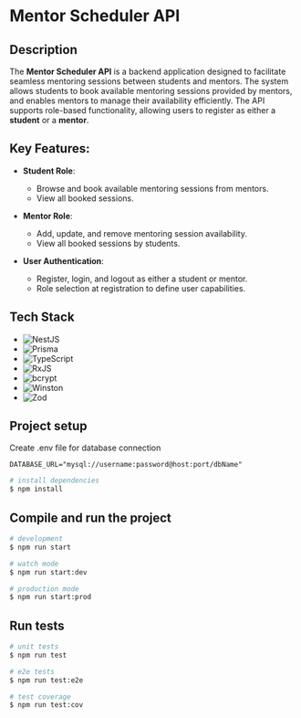 # Mentor Scheduler API

## Description

The **Mentor Scheduler API** is a backend application designed to facilitate seamless mentoring sessions between students and mentors. The system allows students to book available mentoring sessions provided by mentors, and enables mentors to manage their availability efficiently. The API supports role-based functionality, allowing users to register as either a **student** or a **mentor**.

## Key Features:
- **Student Role**:
  - Browse and book available mentoring sessions from mentors.
  - View all booked sessions.

- **Mentor Role**:
  - Add, update, and remove mentoring session availability.
  - View all booked sessions by students.

- **User Authentication**:
  - Register, login, and logout as either a student or mentor.
  - Role selection at registration to define user capabilities.


## Tech Stack

- ![NestJS](https://img.shields.io/badge/-NestJS-E0234E?style=flat&logo=nestjs&logoColor=white)
- ![Prisma](https://img.shields.io/badge/-Prisma-2D3748?style=flat&logo=prisma&logoColor=white)
- ![TypeScript](https://img.shields.io/badge/-TypeScript-007ACC?style=flat&logo=typescript&logoColor=white)
- ![RxJS](https://img.shields.io/badge/-RxJS-B7178C?style=flat&logo=reactivex&logoColor=white)
- ![bcrypt](https://img.shields.io/badge/-bcrypt-0054A6?style=flat&logo=lock&logoColor=white)
- ![Winston](https://img.shields.io/badge/-Winston-333333?style=flat&logo=winston&logoColor=white)
- ![Zod](https://img.shields.io/badge/-Zod-3178C6?style=flat&logo=zod&logoColor=white)

## Project setup

Create .env file for database connection
```
DATABASE_URL="mysql://username:password@host:port/dbName"
```


```bash
# install dependencies
$ npm install
```

## Compile and run the project

```bash
# development
$ npm run start

# watch mode
$ npm run start:dev

# production mode
$ npm run start:prod
```

## Run tests

```bash
# unit tests
$ npm run test

# e2e tests
$ npm run test:e2e

# test coverage
$ npm run test:cov
```